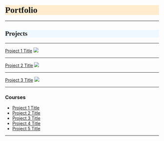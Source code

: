 <h1 style="background-color:BlanchedAlmond;font-family:Georgia;">Portfolio</h1>

---
<h2 style="background-color:AliceBlue;font-family:cursive;">Projects</h2>

---

[Project 1 Title](/sample_page)
<img src="images/dummy_thumbnail.jpg?raw=true"/>

---

[Project 2 Title](/pdf/sample_presentation.pdf)
<img src="images/dummy_thumbnail.jpg?raw=true"/>

---

[Project 3 Title](http://example.com/)
<img src="images/dummy_thumbnail.jpg?raw=true"/>

---

### Courses

- [Project 1 Title](http://example.com/)
- [Project 2 Title](http://example.com/)
- [Project 3 Title](http://example.com/)
- [Project 4 Title](http://example.com/)
- [Project 5 Title](http://example.com/)

---
